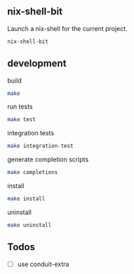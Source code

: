 ## nix-shell-bit

Launch a nix-shell for the current project.
```sh
nix-shell-bit
```

## development

build
```sh
make
```

run tests
```sh
make test
```

integration tests
```sh
make integration-test
```

generate completion scripts
```sh
make completions
```

install
```sh
make install
```

uninstall
```sh
make uninstall
```

## Todos

- [ ] use conduit-extra
